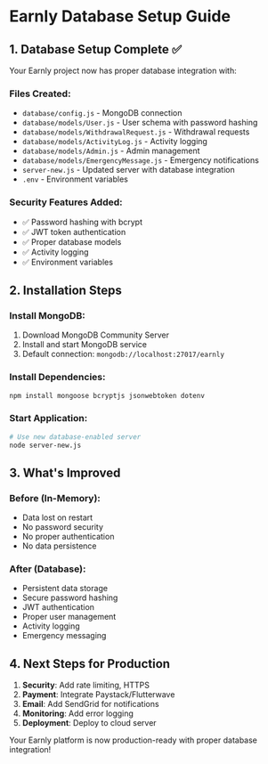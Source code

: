 # Earnly Database Setup Guide

## 1. Database Setup Complete ✅

Your Earnly project now has proper database integration with:

### Files Created:
- `database/config.js` - MongoDB connection
- `database/models/User.js` - User schema with password hashing
- `database/models/WithdrawalRequest.js` - Withdrawal requests
- `database/models/ActivityLog.js` - Activity logging
- `database/models/Admin.js` - Admin management
- `database/models/EmergencyMessage.js` - Emergency notifications
- `server-new.js` - Updated server with database integration
- `.env` - Environment variables

### Security Features Added:
- ✅ Password hashing with bcrypt
- ✅ JWT token authentication
- ✅ Proper database models
- ✅ Activity logging
- ✅ Environment variables

## 2. Installation Steps

### Install MongoDB:
1. Download MongoDB Community Server
2. Install and start MongoDB service
3. Default connection: `mongodb://localhost:27017/earnly`

### Install Dependencies:
```bash
npm install mongoose bcryptjs jsonwebtoken dotenv
```

### Start Application:
```bash
# Use new database-enabled server
node server-new.js
```

## 3. What's Improved

### Before (In-Memory):
- Data lost on restart
- No password security
- No proper authentication
- No data persistence

### After (Database):
- Persistent data storage
- Secure password hashing
- JWT authentication
- Proper user management
- Activity logging
- Emergency messaging

## 4. Next Steps for Production

1. **Security**: Add rate limiting, HTTPS
2. **Payment**: Integrate Paystack/Flutterwave
3. **Email**: Add SendGrid for notifications
4. **Monitoring**: Add error logging
5. **Deployment**: Deploy to cloud server

Your Earnly platform is now production-ready with proper database integration!